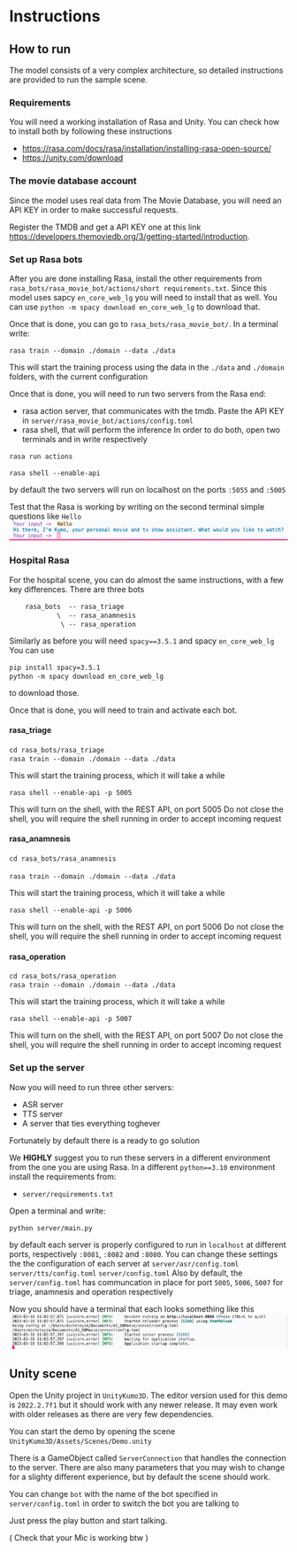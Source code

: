# Instructions

## How to run

The model consists of a very complex architecture, so detailed instructions are provided to run the sample scene.

### Requirements

You will need a working installation of Rasa and Unity. You can check how to install both by following these instructions

- https://rasa.com/docs/rasa/installation/installing-rasa-open-source/
- https://unity.com/download

### The movie database account
Since the model uses real data from The Movie Database, you will need an API KEY in order to make successful requests. 

Register the TMDB and get a API KEY one at this link https://developers.themoviedb.org/3/getting-started/introduction.

### Set up Rasa bots

After you are done installing Rasa, install the other requirements from `rasa_bots/rasa_movie_bot/actions/short requirements.txt`.
Since this model uses sapcy `en_core_web_lg` you will need to install that as well.
You can use `python -m spacy download en_core_web_lg` to download that.

Once that is done, you can go to `rasa_bots/rasa_movie_bot/`. In a terminal write:
```
rasa train --domain ./domain --data ./data
```
This will start the training process using the data in the `./data` and `./domain` folders, with the current configuration

Once that is done, you will need to run two servers from the Rasa end:
- rasa action server, that communicates with the tmdb. Paste the API KEY in `server/rasa_movie_bot/actions/config.toml`
- rasa shell, that will perform the inference
In order to do both, open two terminals and in write respectively
```
rasa run actions
```
```
rasa shell --enable-api
```
by default the two servers will run on localhost on the ports `:5055` and `:5005`

Test that the Rasa is working by writing on the second terminal simple questions like `Hello`
![](assets/Screenshot%202023-03-18%20at%2010.53.48.png)


### Hospital Rasa

For the hospital scene, you can do almost the same instructions, with a few key differences. 
There are three bots
```
    rasa_bots  -- rasa_triage
            \  -- rasa_anamnesis
             \ -- rasa_operation
```
Similarly as before you will need `spacy==3.5.1` and spacy `en_core_web_lg`
You can use 
```
pip install spacy=3.5.1
python -m spacy download en_core_web_lg
``` 
to download those.

Once that is done, you will need to train and activate each bot.
#### rasa_triage
```
cd rasa_bots/rasa_triage
rasa train --domain ./domain --data ./data
```
This will start the training process, which it will take a while
```
rasa shell --enable-api -p 5005
```
This will turn on the shell, with the REST API, on port 5005
Do not close the shell, you will require the shell running in order to accept incoming request

#### rasa_anamnesis
```
cd rasa_bots/rasa_anamnesis

rasa train --domain ./domain --data ./data
```
This will start the training process, which it will take a while
```
rasa shell --enable-api -p 5006
```
This will turn on the shell, with the REST API, on port 5006
Do not close the shell, you will require the shell running in order to accept incoming request
#### rasa_operation
```
cd rasa_bots/rasa_operation
rasa train --domain ./domain --data ./data
```
This will start the training process, which it will take a while
```
rasa shell --enable-api -p 5007
```
This will turn on the shell, with the REST API, on port 5007
Do not close the shell, you will require the shell running in order to accept incoming request
### Set up the server

Now you will need to run three other servers:
- ASR server
- TTS server
- A server that ties everything toghever

Fortunately by default there is a ready to go solution

We **HIGHLY** suggest you to run these servers in a different environment from the one you are using Rasa.
In a different `python==3.10` environment install the requirements from:
- `server/requirements.txt`

Open a terminal and write:
```
python server/main.py
```

by default each server is properly configured to run in `localhost` at different ports, respectively `:8081`, `:8082` and `:8080`. You can change these settings the the configuration of each server at `server/asr/config.toml` `server/tts/config.toml` `server/config.toml`
Also by default, the `server/config.toml` has communcation in place for port `5005`, `5006`, `5007` for triage, anamnesis and operation respectively

Now you should have a terminal that each looks something like this
![](assets/Screenshot%202023-03-18%20at%2011.03.36.png)

## Unity scene

Open the Unity project in `UnityKumo3D`. The editor version used for this demo is `2022.2.7f1` but it should work with any newer release. It may even work with older releases as there are very few dependencies.

You can start the demo by opening the scene `UnityKumo3D/Assets/Scenes/Demo.unity`

There is a GameObject called `ServerConnection` that handles the connection to the server. There are also many parameters that you may wish to change for a slighty different experience, but by default the scene should work. 

You can change `bot` with the name of the bot specified in `server/config.toml` in order to switch the bot you are talking to

Just press the play button and start talking.

( Check that your Mic is working btw )